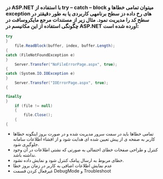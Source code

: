 ### در ASP.NET با استفاده از try – catch – block می­توان تمامی خطاها و exception های رخ داده دز سطح برنامه­ی کاربردی یا به طور دقیق­تر در سطح کد را مدیریت نمود. مثال زیر از مستندات مرجع مایکروسافت در چگونگی استفاده از این مکانیسم در ASP.NET آورده شده است:

```c#
try
}
    file.ReadBlock(buffer, index, buffer.Length);
{
catch (FileNotFoundException e)
}
    Server.Transfer("NoFileErrorPage.aspx", true);
{
catch (System.IO.IOException e)
}
    Server.Transfer("IOErrorPage.aspx", true);
{

finally
}
    if (file != null)
    {
        file.Close();
    {
{
```
* تمامی خطاها باید در سمت سرور مدیریت شده و در صورت بروز اینگونه خطاها کاربر به صفحه ی از پیش تعیین شده ای هدایت شود و از افشاء اطلاعات سامانه جلوگیری شود.
* کنترل و طراحی صفحات خطای احتمالی به صورتی که نشتی اطلاعات در آن وجود نداشته باشد.
* خطای مربوط به ارسال پیامک کنترل شود و نمایش داده نشود.
* عدم نمایش اطلاعات اضافی به کاربر در زمان بروز خطا
* غیرفعال کردن قسمت DebugMode و Troubleshoot
